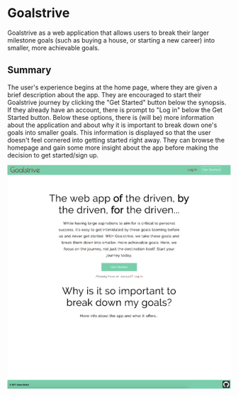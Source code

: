 Goalstrive 
================================

Goalstrive as a web application that allows users to break their larger milestone goals (such as buying a house, or starting a new career) into smaller, more achievable goals.



## Summary 

The user's experience begins at the home page, where they are given a brief description about the app. They are encouraged to start their Goalstrive journey by clicking the "Get Started" button below the synopsis. If they already have an account, there is prompt to "Log in" below the Get Started button. Below these options, there is (will be) more information about the application and about why it is important to break down one's goals into smaller goals. This information is displayed so that the user doesn't feel cornered into getting started right away. They can browse the homepage and gain some more insight about the app before making the decision to get started/sign up.



![readme-screenshot1](https://github.com/ahinkel421/goalstrive/blob/master/readme-screenshot1.png)



